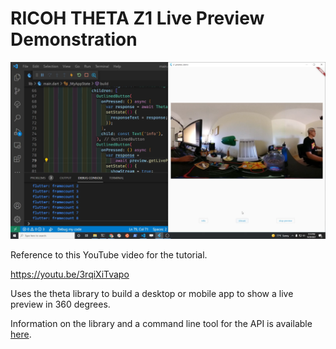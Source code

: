 # RICOH THETA Z1 Live Preview Demonstration

![screenshot](docs/images/thumbnail.png)

Reference to this YouTube video for the tutorial.

https://youtu.be/3rqiXiTvapo

Uses the theta library to build a desktop or mobile app to show
a live preview in 360 degrees.

Information on the library and a command line tool for the API is
available [here](https://community.theta360.guide/t/dart-library-for-ricoh-theta-live-preview-testing/7312?u=craig).

